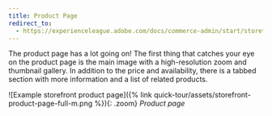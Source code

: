 ```yaml
---
title: Product Page
redirect_to:
  - https://experienceleague.adobe.com/docs/commerce-admin/start/storefront/storefront.html#product-page
---
```


The product page has a lot going on! The first thing that catches your eye on the product page is the main image with a high-resolution zoom and thumbnail gallery. In addition to the price and availability, there is a tabbed section with more information and a list of related products.

![Example storefront product page]({% link quick-tour/assets/storefront-product-page-full-m.png %}){: .zoom}
_Product page_
